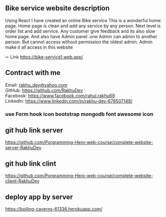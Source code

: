## Bike service website description

Using React I have created an online Bike service
This is a wonderful home page. Home page is clean and add any service by any person. Next level is order list and add service. Any customer give feedback and its also slow home page. And also have Admin panel .one Admin can admin to another person. But cannot access without permission the oldest admin. Admin make it all access in this website

  ⇨ Link  https://bike-service1.web.app/
  
## Contract with me

Email: rakhu_dey@yahoo.com <br/>
GitHub: https://github.com/RakhuDey <br/>
Facebook: https://www.facebook.com/rahul.rakhu69 <br/>
LinkedIn: https://www.linkedin.com/in/rakhu-dey-678507148/

### use Form hook icon bootstrap mongodb font awesome icon

## git hub link server

https://github.com/Porgramming-Hero-web-course/complete-website-server-RakhuDey

## git hub link clint

https://github.com/Porgramming-Hero-web-course/complete-website-client-RakhuDey

## deploy app by server

https://boiling-caverns-61336.herokuapp.com/
